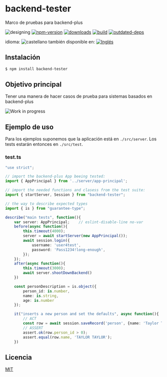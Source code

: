 <!--multilang v0 es:LEEME.md en:README.md -->
# backend-tester
<!--lang:es-->
Marco de pruebas para backend-plus

<!--lang:en--]
Test suite for backend-plus

[!--lang:*-->

<!-- cucardas -->
![designing](https://img.shields.io/badge/stability-stable-red.svg)
[![npm-version](https://img.shields.io/npm/v/backend-tester.svg)](https://npmjs.org/package/backend-tester)
[![downloads](https://img.shields.io/npm/dm/backend-tester.svg)](https://npmjs.org/package/backend-tester)
[![build](https://github.com/codenautas/backend-tester/workflows/Node.js%20CI/badge.svg)](https://github.com/codenautas/backend-tester/actions?query=workflow%3A%22Node.js+CI%22)
[![outdated-deps](https://img.shields.io/github/issues-search/codenautas/backend-tester?color=9cf&label=outdated-deps&query=is%3Apr%20author%3Aapp%2Fdependabot%20is%3Aopen)](https://github.com/codenautas/backend-tester/pulls/app%2Fdependabot)

<!--multilang buttons-->

idioma: ![castellano](https://raw.githubusercontent.com/codenautas/multilang/master/img/lang-es.png)
también disponible en:
[![Inglés](https://raw.githubusercontent.com/codenautas/multilang/master/img/lang-en.png)](README.md)

<!--lang:es-->
## Instalación
<!--lang:en--]
## Install
[!--lang:*-->

```sh
$ npm install backend-tester
```

<!--lang:es-->

## Objetivo principal

Tener una manera de hacer casos de prueba para sistemas basados en backend-plus

<!--lang:en--]

## Main goal

Have a way to test systems based in backend-plus

[!--lang:*-->

![Work in progress](doc/work-in-progress.png)

<!--lang:es-->

## Ejemplo de uso

Para los ejemplos suponemos que la aplicación está en `./src/server`.
Los tests estarán entonces en `./src/test`. 

<!--lang:en--]

## Usage

Assuming the app is in `./src/server`, the test will be in `./src/test`. 

[!--lang:*-->

### test.ts
```ts
"use strict";

// import the backend-plus App beeing tested:
import { AppPrincipal } from '../server/app-principal';

// import the needed functions and clasess from the test suite:
import { startServer, Session } from "backend-tester";

// the way to describe expected types
import { is } from "guarantee-type";

describe("main tests", function(){
    var server: AppPrincipal;    // eslint-disable-line no-var
    before(async function(){
        this.timeout(4000);
        server = await startServer(new AppPrincipal());
        await session.login({
            username: 'user4test',
            password: 'Pass1234!long-enough',
        });
    });
    after(async function(){
        this.timeout(3000);
        await server.shootDownBackend()
    })

    const personDescription = is.object({
        person_id: is.number,
        name: is.string,
        age: is.number
    });

    it("inserts a new person and set the defaults", async function(){
        // ACT
        const row = await session.saveRecord('person', {name: 'Taylor Taylor', age:44}, personDescription);
        // ASSERT
        assert.ok(row.person_id > 0);
        assert.equal(row.name, 'TAYLOR TAYLOR');
    })
```

<!--lang:es-->

## Licencia

<!--lang:en--]

## License

[!--lang:*-->

[MIT](LICENSE)

